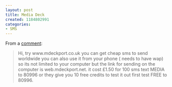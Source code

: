 ```yaml
--- 
layout: post
title: Media Deck
created: 1184802991
categories: 
- SMS
---
```

<p>From a <a href="http://bmannconsulting.com/blog/bmann/sending-free-sms-website#comment-136460">comment</a>:</p>
<blockquote>
Hi, try www.mdeckport.co.uk you can get cheap sms to send worldwide you can also use it from your phone ( needs to have wap) so its not limited to your computer but the link for sending on the computer is web.mdeckport.net. it cost £1.50 for 100 sms text MEDIA to 80996 or they give you 10 free credits to test it out first test FREE to 80996.
</blockquote>
